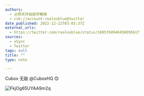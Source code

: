 ```yaml
---
authors:
  - 从明天开始就早睡辣
  - csb://account:realexblue@twitter
date_published: 2022-12-22T03:03:37Z
external_urls:
  - https://twitter.com/realexblue/status/1605760946458095617
sources:
  - xSync
  - Twitter
tags: null
title: ""
type: note

---
```


Cubox 无敌 @CuboxHQ 😊

![FkjOg65UYAA9m2q](./attachments/bafkreie4mnizo4q5cti6s2zkeo25idyhhnpw7spc77cum7lutdrwji7ajq)